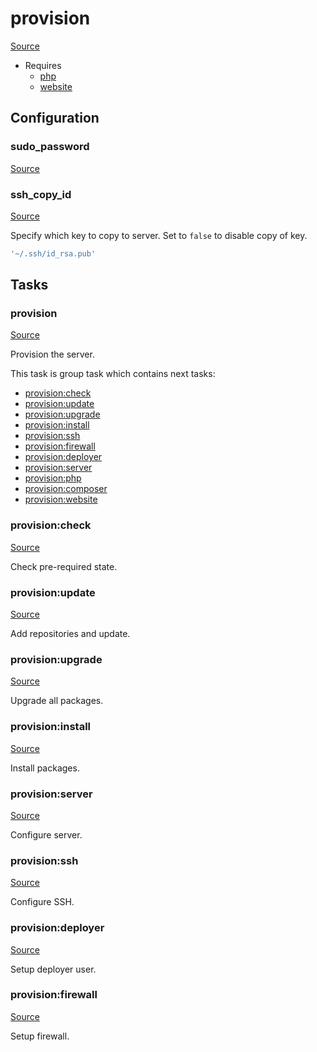 <!-- DO NOT EDIT THIS FILE! -->
<!-- Instead edit recipe/provision.php -->
<!-- Then run bin/docgen -->

# provision

[Source](/recipe/provision.php)



* Requires
  * [php](/docs/recipe/provision/php.md)
  * [website](/docs/recipe/provision/website.md)

## Configuration
### sudo_password
[Source](https://github.com/deployphp/deployer/blob/master/recipe/provision.php#L106)





### ssh_copy_id
[Source](https://github.com/deployphp/deployer/blob/master/recipe/provision.php#L116)

Specify which key to copy to server.
Set to `false` to disable copy of key.

```php title="Default value"
'~/.ssh/id_rsa.pub'
```



## Tasks

### provision
[Source](https://github.com/deployphp/deployer/blob/master/recipe/provision.php#L13)

Provision the server.




This task is group task which contains next tasks:
* [provision:check](/docs/recipe/provision.md#provisioncheck)
* [provision:update](/docs/recipe/provision.md#provisionupdate)
* [provision:upgrade](/docs/recipe/provision.md#provisionupgrade)
* [provision:install](/docs/recipe/provision.md#provisioninstall)
* [provision:ssh](/docs/recipe/provision.md#provisionssh)
* [provision:firewall](/docs/recipe/provision.md#provisionfirewall)
* [provision:deployer](/docs/recipe/provision.md#provisiondeployer)
* [provision:server](/docs/recipe/provision.md#provisionserver)
* [provision:php](/docs/recipe/provision/php.md#provisionphp)
* [provision:composer](/docs/recipe/provision/php.md#provisioncomposer)
* [provision:website](/docs/recipe/provision/website.md#provisionwebsite)


### provision:check
[Source](https://github.com/deployphp/deployer/blob/master/recipe/provision.php#L28)

Check pre-required state.




### provision:update
[Source](https://github.com/deployphp/deployer/blob/master/recipe/provision.php#L47)

Add repositories and update.




### provision:upgrade
[Source](https://github.com/deployphp/deployer/blob/master/recipe/provision.php#L57)

Upgrade all packages.




### provision:install
[Source](https://github.com/deployphp/deployer/blob/master/recipe/provision.php#L64)

Install packages.




### provision:server
[Source](https://github.com/deployphp/deployer/blob/master/recipe/provision.php#L91)

Configure server.




### provision:ssh
[Source](https://github.com/deployphp/deployer/blob/master/recipe/provision.php#L96)

Configure SSH.




### provision:deployer
[Source](https://github.com/deployphp/deployer/blob/master/recipe/provision.php#L119)

Setup deployer user.




### provision:firewall
[Source](https://github.com/deployphp/deployer/blob/master/recipe/provision.php#L163)

Setup firewall.





